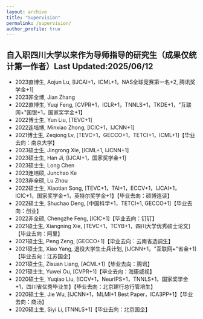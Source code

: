 ```yaml
---
layout: archive
title: "Supervision"
permalink: /supervision/
author_profile: true
---
```



## 自入职四川大学以来作为导师指导的研究生（成果仅统计第一作者）Last Updated:2025/06/12
* 2023直博生, Aojun Lu, [IJCAI+1，ICML+1，NAS全球竞赛第一名+2, 腾讯奖学金+1]
* 2023非全博, Jian Zhang
* 2022直博生, Yuqi Feng, [CVPR+1，ICLR+1，TNNLS+1，TKDE+1，"互联网+"国银+1，国家奖学金+1】
* 2022博士生, Yun Liu, [TEVC+1]
* 2022连培博, Minxiao Zhong, [ICIC+1，IJCNN+1]
* 2021博士生, Zeqiong Lv, [TEVC+1，GECCO+1，TETCI+1，ICML+1]【毕业去向：南京大学】
* 2023硕士生, Jingrong Xie, [ICML+1, IJCNN+1]
* 2023硕士生, Han Ji, [IJCAI+1，国家奖学金+1]
* 2023硕士生, Long Chen
* 2023连培硕, Junchao Ke
* 2023非全硕, Lu Zhou
* 2022硕士生, Xiaotian Song, [TEVC+1，TAI+1，ECCV+1，IJCAI+1，ICIC+1，国家奖学金+1，英特尔奖学金+1】【毕业去向：硕博连读】
* 2022硕士生, Shuchao Deng, [中国科学+1，TETCI+1, GECCO+1]【毕业去向：创业】
* 2022非全硕, Chengzhe Feng, [ICIC+1]【毕业去向：钉钉】
* 2021硕士生, Xiangning Xie, [TEVC+1，TCYB+1，四川大学优秀硕士论文]【毕业去向：阿里】
* 2021硕士生, Peng Zeng, [GECCO+1]【毕业去向：云南省选调生】
* 2021硕士生, Xiao Yang, 退役大学生士兵计划, [IJCNN+1，"互联网+"省金+1]【毕业去向：江苏国企】
* 2021硕士生, Zixuan Liang, [ACML+1]【毕业去向：腾讯】
* 2021硕士生, Yuwei Ou, [CVPR+1]【毕业去向：海康威视】
* 2020硕士生, Yuqiao Liu, [ICCV+1，NeurIPS+1，TNNLS+1，国家奖学金+1，四川省优秀毕业生】【毕业去向：北京建行总行管培生】
* 2020硕士生, Jie Wu, [IJCNN+1，MLMI+1 Best Paper，ICA3PP+1】【毕业去向：商汤】
* 2020硕士生, Siyi Li, [TNNLS+1]【毕业去向：北京国企】



<!-- 
# @ Sichuan University
## 2023
### Graduate Students
* Aojun Lu, PhD Student, "Neural architecture search for incremental learning"
* Jingrong Xie, PhD Student, "Performance predictor"
* Jian Zhang, PhD Student, TBD
* Han Ji, Master Student, "Performance predictor"
* Wei Li, Master Student, TBD
* Long Chen, Master Student, "Neural architecture search for small object detection"
* Junchao Ke, Master Student, TBD
* Lu Zhou, Master Student, TBD

## 2022
### Graduate Students
* Yuqi Feng, PhD Student, "Robustness neural architecture search"
* Yun Liu, PhD Student, "Neural architecture search for combinational optimization"
* Minxiao Zhong, PhD Student, "Neural architecture search and its applications to intelligent nuclear industry"
* Shuchao Deng, Master Student, "Neural architecture search for science"
* Xiaotian Song, Master Student, "Spiking neural architecture search"
* Chengzhe Feng, Master Student, "Neural architecture search for software engineering"

## 2021
### Graduate Student
* Xiangning Xie, PhD Student, "Performance predictor for neural architecture search"
* Zeqiong Lv, PhD Student, "Theoretic analysis of evolutionary neural architecture search algorithms"
* Peng Zeng, Master Student, "Efficient genetic programming towards large-scale symbolic regression"
* Xiao Yang, Master Student, "Zero-cost neural architecture search"
* Zixuan Liang, Master Student, "Automating design of deep neural architectures without search"
* Yuwei Ou, Master Student, "Robust neural architecture search"

### Top-notch class student:
* [Zilin Xiao](https://zilin.me/) (@Chinese University of Hong Kong for MPhil from 2022)

### Undergraduate Thesis
* Computer Science:Yiheng Wang, Wenxin Zhao, Yuesong Feng, Siyi Wu, Youxiang Huang, Guanhong Liu
* Software Engeering: Xiangning Xie (Best Undergraduate Thesis Award), Jiajun Yan
* Foreign students: Ahammad Akbar Bin Kabir, Md Ilius Mahfuz， Mahamendige Dakshana Tharinda Mendis, Md Abdul Mazed Siddiki, Pasindu Himantha Kumara Merrennya, Alvin Reuben Walker, K. Gedara Mudiyansela Dulmini Nilushi B.

### Middle School Student (Young talent Programm)
* Kailin Deng (high-middle school student at the second year)

## 2020
### Graduate Student
* Jie wu, Master Student, “Evolutionary Neural Architecture Search for Multi-task Learning”
* Yuqiao Liu, Master Student, “Neural Predictors for Evolutionary Neural Architecture Search”
* Siyi Li, Master Student, “Constrained Evolutionary Neural Architecture Search”

### Top-notch class student:
* Zirao Ren (@Beihang University for master degree from 2021)
* Youxiang Huang (@Sichuan University for master degree from 2021)


### Undergraduate Thesis
* Computer Science: Yuqiao Liu (Best Undergraduate Thesis Award), Yunxiang Song, Weizhen Xu, Siyi Li
* Software Engeering: Yi Chen, Haoming Wang
* Foreign students: Preman Dewasiri Ishara Shaminda, Malinda Rukshan, Santosh Ghimire, Rohit Sharma

# @ Victoria University of Wellington
## 2020
* Phd Student: Junhao Huang (co-supervised with Bing Xue, Mengjie Zhang), "Evolutionary Design of Deep Neural Networks", 2020-2024

## 2019
* Summer Scholar: Bin Wang (co-supervised with Bing Xue, Mengjie Zhang), “Evolving deep neural networks by multi-objective particle swarm optimization for image classification Publications”, in this research, Bin has produced two papers that have been accepted by GECCO2019 and PRICAI2019, respectively.

## 2018
* Honours (Master Student): William Irwin-Harris (co-supervised with Bing Xue, Mengjie Zhang), “Genetic programming for automatic design of convolutional neural network architectures”, In addition to the [final report](https://yn-sun.github.io/pdfs/489_Report_William_Irwin_Harris.pdf), William has produced two papers including one accepted by CEC2019 and the other submitted to TEVC for review.
* Honours (Master Student): Bin Wang (co-supervised with Bing Xue, Mengjie Zhang), “Evolving deep neural networks for image classification”, In addition to the [final report](https://yn-sun.github.io/pdfs/bw2018_honour.pdf), Bin has produced one paper accepted by [AI2018](https://link.springer.com/chapter/10.1007/978-3-030-03991-2_24).

## 2017
* Summer Scholar: Bin Wang (co-supervised with Bing Xue, Mengjie Zhang), “Evolving deep convolutional neural networks by variable-length particle swarm optimization for image classification”, in this research, Bin has been produced one paper that has been accepted by [CEC2018](https://ieeexplore.ieee.org/stamp/stamp.jsp?arnumber=8477735).
-->
